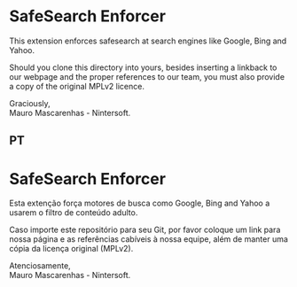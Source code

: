 # SafeSearch Enforcer

This extension enforces safesearch at search engines like Google, Bing and Yahoo.

Should you clone this directory into yours, besides inserting a linkback to our webpage and the proper references to our team, you must also provide a copy of the original MPLv2 licence.

Graciously,\
Mauro Mascarenhas - Nintersoft.

## PT

# SafeSearch Enforcer

Esta extenção força motores de busca como Google, Bing and Yahoo a usarem o filtro de conteúdo adulto.
 
Caso importe este repositório para seu Git, por favor coloque um link para nossa página e as referências cabíveis à nossa equipe, além de manter uma cópia da licença original (MPLv2).

Atenciosamente,\
Mauro Mascarenhas - Nintersoft.
